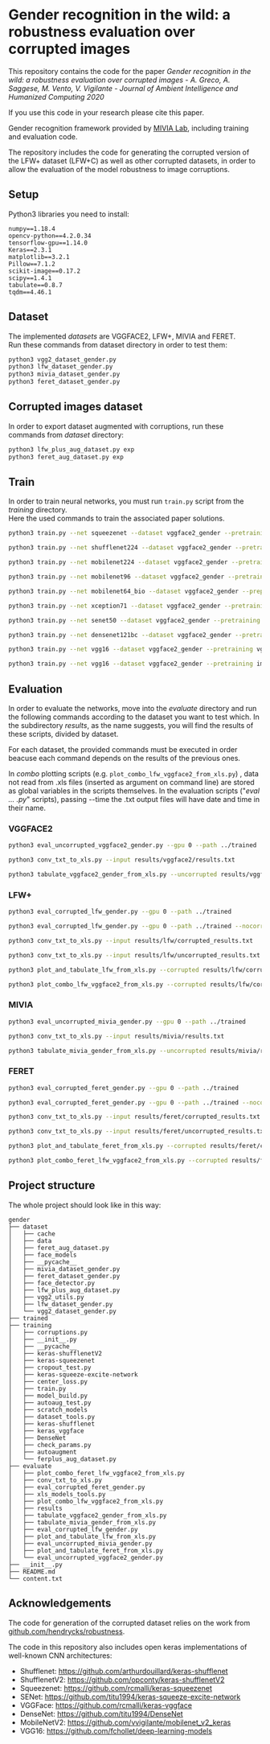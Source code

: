 # Gender recognition in the wild: a robustness evaluation over corrupted images

This repository contains the code for the paper *Gender recognition in the wild: a robustness evaluation over corrupted images - A. Greco, A. Saggese, M. Vento, V. Vigilante - Journal of Ambient Intelligence and Humanized Computing 2020*

If you use this code in your research please cite this paper.


Gender recognition framework provided by [MIVIA Lab](https://mivia.unisa.it), including training and evaluation code.

The repository includes the code for generating the corrupted version of the LFW+ dataset (LFW+C) as well as other corrupted datasets, in order to allow the evaluation of the model robustness to image corruptions.




## Setup

Python3 libraries you need to install:

```
numpy==1.18.4
opencv-python==4.2.0.34
tensorflow-gpu==1.14.0
Keras==2.3.1
matplotlib==3.2.1
Pillow==7.1.2
scikit-image==0.17.2
scipy==1.4.1
tabulate==0.8.7
tqdm==4.46.1
```

## Dataset
The implemented _datasets_ are VGGFACE2, LFW+, MIVIA and FERET. <br>
Run these commands from dataset directory in order to test them:

```bash
python3 vgg2_dataset_gender.py
python3 lfw_dataset_gender.py
python3 mivia_dataset_gender.py
python3 feret_dataset_gender.py
```

## Corrupted images dataset

In order to export dataset augmented with corruptions, run these commands from _dataset_ directory:

```bash
python3 lfw_plus_aug_dataset.py exp
python3 feret_aug_dataset.py exp
```

## Train
In order to train neural networks, you must run <code>train.py</code> script from the _training_ directory.<br>
Here the used commands to train the associated paper solutions.

```bash
python3 train.py --net squeezenet --dataset vggface2_gender --pretraining imagenet --preprocessing vggface2 --augmentation default --batch 128 --lr 0.005:0.2:20 --sel_gpu 0 --training-epochs 70 --weight_decay 0.005 --momentum
```
```bash
python3 train.py --net shufflenet224 --dataset vggface2_gender --pretraining imagenet --preprocessing vggface2 --augmentation default --batch 128 --lr 0.005:0.2:20 --sel_gpu 0 --training-epochs 70 --weight_decay 0.005 --momentum
```
```bash
python3 train.py --net mobilenet224 --dataset vggface2_gender --pretraining imagenet --preprocessing vggface2 --augmentation default --batch 128 --lr 0.005:0.2:20 --sel_gpu 0 --training-epochs 70 --weight_decay 0.005 --momentum
```
```bash
python3 train.py --net mobilenet96 --dataset vggface2_gender --pretraining imagenet --preprocessing vggface2 --augmentation default --batch 128 --lr 0.005:0.2:20  --sel_gpu 0 --training-epochs 70 --weight_decay 0.005 --momentum
```
```bash
python3 train.py --net mobilenet64_bio --dataset vggface2_gender --preprocessing vggface2 --augmentation default --batch 128 --lr 0.005:0.2:20 --sel_gpu 0 --training-epochs 70 --weight_decay 0.005 --momentum
```
```bash
python3 train.py --net xception71 --dataset vggface2_gender --pretraining imagenet --preprocessing vggface2 --augmentation default --batch 128 --lr 0.005:0.2:20 --sel_gpu 0 --training-epochs 70 --weight_decay 0.005 --momentum
```
```bash
python3 train.py --net senet50 --dataset vggface2_gender --pretraining imagenet --preprocessing vggface2 --augmentation default --batch 128 --lr 0.005:0.2:20 --sel_gpu 0 --training-epochs 70 --weight_decay 0.005 --momentum
```
```bash
python3 train.py --net densenet121bc --dataset vggface2_gender --pretraining imagenet --preprocessing vggface2 --augmentation default --batch 128 --lr 0.005:0.2:20 --sel_gpu 0 --training-epochs 70 --weight_decay 0.005 --momentum
```
```bash
python3 train.py --net vgg16 --dataset vggface2_gender --pretraining vggface2 --preprocessing vggface2 --augmentation default --batch 128 --lr 0.005:0.2:20 --sel_gpu 0 --training-epochs 70 --weight_decay 0.005 --momentum
```
```bash
python3 train.py --net vgg16 --dataset vggface2_gender --pretraining imagenet --preprocessing vggface2 --augmentation default --batch 128 --lr 0.005:0.2:20 --sel_gpu 0,1,2 --ngpus 3 --training-epochs 70 --weight_decay 0.005 --momentum
```

## Evaluation
In order to evaluate the networks, move into the _evaluate_ directory and run the following commands according to the dataset you want to test which. In the subdirectory _results_, as the name suggests, you will find the results of these scripts, divided by dataset.

For each dataset, the provided commands must be executed in order beacuse each command depends on the results of the previous ones.

In _combo_ plotting scripts (e.g. <code>plot_combo_lfw_vggface2_from_xls.py</code>) , data not read from .xls files (inserted as argument on command line) are stored as global variables in the scripts themselves.
In the evaluation scripts ("_eval ... .py_" scripts), passing --time the .txt output files will have date and time in their name.

### VGGFACE2

```bash
python3 eval_uncorrupted_vggface2_gender.py --gpu 0 --path ../trained
```
```bash
python3 conv_txt_to_xls.py --input results/vggface2/results.txt
```
```bash
python3 tabulate_vggface2_gender_from_xls.py --uncorrupted results/vggface2/results.xls
```

### LFW+
```bash
python3 eval_corrupted_lfw_gender.py --gpu 0 --path ../trained
```
```bash
python3 eval_corrupted_lfw_gender.py --gpu 0 --path ../trained --nocorruption
```
```bash
python3 conv_txt_to_xls.py --input results/lfw/corrupted_results.txt
```
```bash
python3 conv_txt_to_xls.py --input results/lfw/uncorrupted_results.txt
```
```bash
python3 plot_and_tabulate_lfw_from_xls.py --corrupted results/lfw/corrupted_results.xls --uncorrupted results/lfw/uncorrupted_results.xls
```
```bash
python3 plot_combo_lfw_vggface2_from_xls.py --corrupted results/lfw/corrupted_results.xls --uncorrupted results/lfw/uncorrupted_results.xls
```

### MIVIA
```bash
python3 eval_uncorrupted_mivia_gender.py --gpu 0 --path ../trained
```
```bash
python3 conv_txt_to_xls.py --input results/mivia/results.txt 
```
```bash
python3 tabulate_mivia_gender_from_xls.py --uncorrupted results/mivia/results.xls
```


### FERET
```bash
python3 eval_corrupted_feret_gender.py --gpu 0 --path ../trained
```
```bash
python3 eval_corrupted_feret_gender.py --gpu 0 --path ../trained --nocorruption
```
```bash
python3 conv_txt_to_xls.py --input results/feret/corrupted_results.txt
```
```bash
python3 conv_txt_to_xls.py --input results/feret/uncorrupted_results.txt
```
```bash
python3 plot_and_tabulate_feret_from_xls.py --corrupted results/feret/corrupted_results.xls --uncorrupted results/feret/uncorrupted_results.xls
```
```bash
python3 plot_combo_feret_lfw_vggface2_from_xls.py --corrupted results/feret/corrupted_results.xls --uncorrupted results/feret/uncorrupted_results.xls
```

## Project structure
The whole project should look like in this way:

```
gender
├── dataset
│   ├── cache
│   ├── data
│   ├── feret_aug_dataset.py
│   ├── face_models
│   ├── __pycache__
│   ├── mivia_dataset_gender.py
│   ├── feret_dataset_gender.py
│   ├── face_detector.py
│   ├── lfw_plus_aug_dataset.py
│   ├── vgg2_utils.py
│   ├── lfw_dataset_gender.py
│   └── vgg2_dataset_gender.py
├── trained
├── training
│   ├── corruptions.py
│   ├── __init__.py
│   ├── __pycache__
│   ├── keras-shufflenetV2
│   ├── keras-squeezenet
│   ├── cropout_test.py
│   ├── keras-squeeze-excite-network
│   ├── center_loss.py
│   ├── train.py
│   ├── model_build.py
│   ├── autoaug_test.py
│   ├── scratch_models
│   ├── dataset_tools.py
│   ├── keras-shufflenet
│   ├── keras_vggface
│   ├── DenseNet
│   ├── check_params.py
│   ├── autoaugment
│   └── ferplus_aug_dataset.py
├── evaluate
│   ├── plot_combo_feret_lfw_vggface2_from_xls.py
│   ├── conv_txt_to_xls.py
│   ├── eval_corrupted_feret_gender.py
│   ├── xls_models_tools.py
│   ├── plot_combo_lfw_vggface2_from_xls.py
│   ├── results
│   ├── tabulate_vggface2_gender_from_xls.py
│   ├── tabulate_mivia_gender_from_xls.py
│   ├── eval_corrupted_lfw_gender.py
│   ├── plot_and_tabulate_lfw_from_xls.py
│   ├── eval_uncorrupted_mivia_gender.py
│   ├── plot_and_tabulate_feret_from_xls.py
│   └── eval_uncorrupted_vggface2_gender.py
├── __init__.py
├── README.md
└── content.txt
```

## Acknowledgements
The code for generation of the corrupted dataset relies on the work from [github.com/hendrycks/robustness](github.com/hendrycks/robustness).

The code in this repository also includes open keras implementations of well-known CNN architectures:
* Shufflenet: https://github.com/arthurdouillard/keras-shufflenet
* ShufflenetV2: https://github.com/opconty/keras-shufflenetV2
* Squeezenet: https://github.com/rcmalli/keras-squeezenet
* SENet: https://github.com/titu1994/keras-squeeze-excite-network
* VGGFace: https://github.com/rcmalli/keras-vggface
* DenseNet: https://github.com/titu1994/DenseNet
* MobileNetV2: https://github.com/vvigilante/mobilenet_v2_keras
* VGG16: https://github.com/fchollet/deep-learning-models



